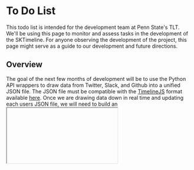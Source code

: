 # To Do List

This todo list is intended for the development team at Penn State's TLT. We'll be using this page to monitor and assess tasks in the development of the SKTimeline. For anyone observing the development of the project, this page might serve as a guide to our development and future directions.

## Overview

The goal of the next few months of development will be to use the Python API wrappers to draw data from Twitter, Slack, and Github into a unified JSON file. The JSON file must be compatible with the [TimelineJS](https://timeline.knightlab.com) format available [here](https://timeline.knightlab.com/docs/json-format.html). Once we are drawing data down in real time and updating each users JSON file, we will need to build an <iframe> generator that will render the timeline for each user outside the platform. The Github page for [TimelineJS](https://github.com/NUKnightLab) provides all the code and examples needed for this.

As you can already tell, this is a Python3 project. We are using Python for a couple of reasons. It allows for a seamless linking between these services and it makes handling JSON much easier. [Python's JSON module](https://docs.python.org/3.5/library/json.html) makes JSON into Python lists and dictionaries, making the transition pretty simple.

If you haven't done so, go back to the development server and log into the system. You'll see some of the functionality of the site and a sample timeline on the Dashboard.

Our first task will be to draw data from these services:

## Twitter 

[Tweepy](http://tweepy.readthedocs.io/en/v3.5.0/) currently offers the best support for the Twitter APIs. It supports OAuth and streaming, which is something we'll need. The Hello World for Tweepy goes something like this:

'
import tweepy

auth = tweepy.OAuthHandler(consumer_key, consumer_secret)
auth.set_access_token(access_token, access_token_secret)

api = tweepy.API(auth)

public_tweets = api.home_timeline()
for tweet in public_tweets:
    print tweet.text
'

We'll need to add support for hashtags and user handles as well. 

Then we'll need to package this up into TimelineJS JSON format. TimelineJS does a nice job formatting Tweets, so we'll want to preserve this functionality in our version. 

## Slack

Slack should be similarly straight forward. The goal is to draw down Slack messages by channel and group. We will then reformat Slack messages to be included in the timeline. We may have to develop some basic logic for how to split or shorten messages here. There are two API modules for Slack: [Slacker](https://github.com/os/slacker) and [Slackclient](https://github.com/slackhq/python-slackclient). I'm frankly not sure which one is the best choice here, but I think Slacker is slightly more popular and will likely have more support and examples. 

## Github

Github has several wrappers for the its API. The [GitPython](https://github.com/gitpython-developers/GitPython) module seems to be the best, but there are [PyGithub](https://github.com/PyGithub/PyGithub) or [PyGithub3](http://pygithub3.readthedocs.io/en/latest/). There may even be a simpler way to do this with [urllib](https://docs.python.org/3/howto/urllib2.html).

#### We are interested in collecting Commit Messages, Usernames, Dates, and Times. These will be formatted much like the Slack messages, but we'll have explicit links to a moment in the project's development through version control. 

## Merging

#### We'll need to have a mechanism for merging these sources as they come in. The Crontab function in Flask will allow us to handle some of this, but there might be a better solution. 
